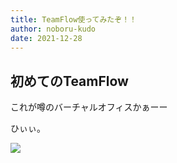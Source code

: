 ```yaml
---
title: TeamFlow使ってみたぞ！！
author: noboru-kudo
date: 2021-12-28
---
```


## 初めてのTeamFlow

これが噂のバーチャルオフィスかぁーー

ひぃぃ。

![](https://i.gyazo.com/53eace2be9026e2e9034c5d672f2c0a0.png)